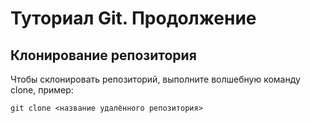 # Туториал Git. Продолжение

## Клонирование репозитория

Чтобы склонировать репозиторий, выполните волшебную команду clone, пример:

```
git clone <название удалённого репозитория>
```
